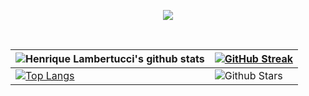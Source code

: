 <p align="center">
 <a href="https://github.com/henrike32"><img src="https://readme-typing-svg.herokuapp.com/?lines=Hi,%20I'm%20Henrique%20Lambertucci;Full%20Stack%20Web%20Developer;welcome%20to%20%20my%20coding%20space!😊&font=Josefin%20Sans&center=true&width=650&height=90&color=2be26b&vCenter=true&size=45%62"></a> 
</p>
<div align="center">
 <br />


| ![Henrique Lambertucci's github stats](https://github-readme-stats.vercel.app/api?username=henrike32&show_icons=true&theme=gotham) | [![GitHub Streak](https://github-readme-streak-stats.herokuapp.com?user=henrike32&theme=gotham&border_radius=4.6)](https://henrike32.co) |
| --- | --- |
|[![Top Langs](https://github-readme-stats.vercel.app/api/top-langs/?username=henrike32&size_weight=0.5&count_weight=0.5&theme=gotham)](https://github.com/henrike32/)| ![Github Stars](https://github-readme-stats.vercel.app/api?username=henrike32&show_icons=true&locale=en&count_private=true&hide_rank=true&custom_title=My%20GitHub%20Stats&disable_animations=true&theme=gotham) |<img src="https://media.giphy.com/media/iY8CRBdQXODJSCERIr/giphy.gif" width="35"><b> Github Stats </b>
<br>



<!--
**henrike32/henrike32** is a ✨ _special_ ✨ repository because its `README.md` (this file) appears on your GitHub profile.

Here are some ideas to get you started:

- 🔭 I’m currently working on ...
- 🌱 I’m currently learning ...
- 👯 I’m looking to collaborate on ...
- 🤔 I’m looking for help with ...
- 💬 Ask me about ...
- 📫 How to reach me: ...
- 😄 Pronouns: ...
- ⚡ Fun fact: ...
-->
